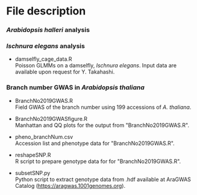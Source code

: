 # File description  
### *Arabidopsis halleri* analysis  
###  
### *Ischnura elegans* analysis  
- damselfly_cage_data.R  
Poisson GLMMs on a damselfly, *Ischnura elegans*. Input data are available upon request for Y. Takahashi.  
  
  
### Branch number GWAS in *Arabidopsis thaliana*  
- BranchNo2019GWAS.R  
Field GWAS of the branch number using 199 accessions of *A. thaliana*.  
  
- BranchNo2019GWASfigure.R  
Manhattan and QQ plots for the output from "BranchNo2019GWAS.R".  
  
- pheno_branchNum.csv  
Accession list and phenotype data for "BranchNo2019GWAS.R".  
  
- reshapeSNP.R  
R script to prepare genotype data for for "BranchNo2019GWAS.R".  
  
- subsetSNP.py  
Python script to extract genotype data from .hdf available at AraGWAS Catalog (https://aragwas.1001genomes.org).  
  
